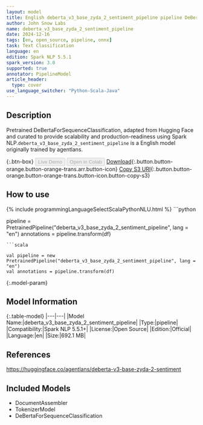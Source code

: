 ```yaml
---
layout: model
title: English deberta_v3_base_zyda_2_sentiment_pipeline pipeline DeBertaForSequenceClassification from agentlans
author: John Snow Labs
name: deberta_v3_base_zyda_2_sentiment_pipeline
date: 2024-12-16
tags: [en, open_source, pipeline, onnx]
task: Text Classification
language: en
edition: Spark NLP 5.5.1
spark_version: 3.0
supported: true
annotator: PipelineModel
article_header:
  type: cover
use_language_switcher: "Python-Scala-Java"
---
```


## Description

Pretrained DeBertaForSequenceClassification, adapted from Hugging Face and curated to provide scalability and production-readiness using Spark NLP.`deberta_v3_base_zyda_2_sentiment_pipeline` is a English model originally trained by agentlans.

{:.btn-box}
<button class="button button-orange" disabled>Live Demo</button>
<button class="button button-orange" disabled>Open in Colab</button>
[Download](https://s3.amazonaws.com/auxdata.johnsnowlabs.com/public/models/deberta_v3_base_zyda_2_sentiment_pipeline_en_5.5.1_3.0_1734311852097.zip){:.button.button-orange.button-orange-trans.arr.button-icon}
[Copy S3 URI](s3://auxdata.johnsnowlabs.com/public/models/deberta_v3_base_zyda_2_sentiment_pipeline_en_5.5.1_3.0_1734311852097.zip){:.button.button-orange.button-orange-trans.button-icon.button-copy-s3}

## How to use



<div class="tabs-box" markdown="1">
{% include programmingLanguageSelectScalaPythonNLU.html %}
```python

pipeline = PretrainedPipeline("deberta_v3_base_zyda_2_sentiment_pipeline", lang = "en")
annotations =  pipeline.transform(df)   

```
```scala

val pipeline = new PretrainedPipeline("deberta_v3_base_zyda_2_sentiment_pipeline", lang = "en")
val annotations = pipeline.transform(df)

```
</div>

{:.model-param}
## Model Information

{:.table-model}
|---|---|
|Model Name:|deberta_v3_base_zyda_2_sentiment_pipeline|
|Type:|pipeline|
|Compatibility:|Spark NLP 5.5.1+|
|License:|Open Source|
|Edition:|Official|
|Language:|en|
|Size:|692.1 MB|

## References

https://huggingface.co/agentlans/deberta-v3-base-zyda-2-sentiment

## Included Models

- DocumentAssembler
- TokenizerModel
- DeBertaForSequenceClassification